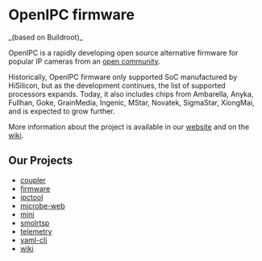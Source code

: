 <h1>OpenIPC firmware</h1>
_(based on Buildroot)_

OpenIPC is a rapidly developing open source alternative firmware for popular IP
cameras from an [open community](https://opencollective.com/openipc).

Historically, OpenIPC firmware only supported SoC manufactured by HiSilicon,
but as the development continues, the list of supported processors expands.
Today, it also includes chips from Ambarella, Anyka, Fullhan, Goke, GrainMedia,
Ingenic, MStar, Novatek, SigmaStar, XiongMai, and is expected to grow further.

More information about the project is available in our [website][website] and 
on the [wiki][wiki].


## Our Projects

* [coupler](https://openipc.github.io/coupler/)
* [firmware](https://openipc.github.io/firmware/)
* [ipctool](https://openipc.github.io/ipctool/)
* [microbe-web](https://openipc.github.io/microbe-web/)
* [mini](https://openipc.github.io/mini/)
* [smolrtsp](https://openipc.github.io/smolrtsp/)
* [telemetry](https://openipc.github.io/telemetry/)
* [yaml-cli](https://openipc.github.io/yaml-cli/)
* [wiki](https://openipc.github.io/wiki/)



[wiki]: https://openipc.github.io/wiki/
[website]: https://openipc.org/
